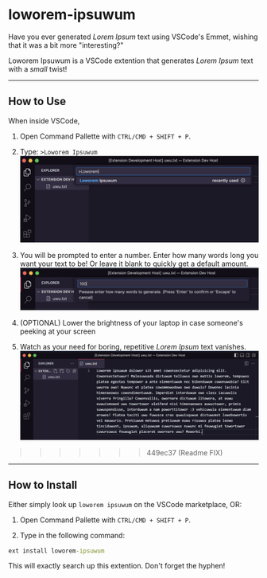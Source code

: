 # loworem-ipsuwum

Have you ever generated *Lorem Ipsum* text using VSCode's Emmet, wishing that it was a bit more "interesting?"

Loworem Ipsuwum is a VSCode extention that generates *Lorem Ipsum* text with a *small* twist!

---

## How to Use

When inside VSCode,

1. Open Command Pallette with `CTRL/CMD + SHIFT + P`.

2. Type: `>Loworem Ipsuwum` ![>"Loworem Ipsuwum"](img/1.png)

3. You will be prompted to enter a number. Enter how many words long you want your text to be! Or leave it blank to quickly get a default amount. !["Step 3"](img/2.png)

4. (OPTIONAL) Lower the brightness of your laptop in case someone's peeking at your screen

5. Watch as your need for boring, repetitive *Lorem Ipsum* text vanishes. !["uwu"](img/3.png)
>>>>>>> 449ec37 (Readme FIX)

---

## How to Install

Either simply look up `loworem ipsuwum` on the VSCode marketplace, OR:

1. Open Command Pallette with `CTRL/CMD + SHIFT + P`.

2. Type in the following command:

```cmd
ext install loworem-ipsuwum
```

This will exactly search up this extention. Don't forget the hyphen!
